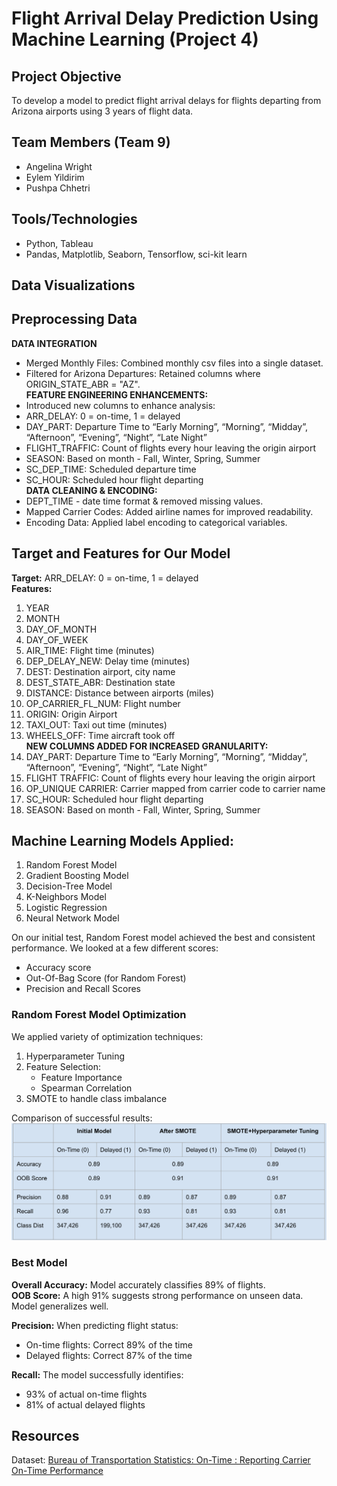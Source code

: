 # Flight Arrival Delay Prediction Using Machine Learning (Project 4)

## Project Objective
To develop a model to predict flight arrival delays for flights departing from Arizona airports using 3 years of flight data. 

## Team Members (Team 9)
- Angelina Wright
- Eylem Yildirim
- Pushpa Chhetri

## Tools/Technologies
- Python, Tableau
- Pandas, Matplotlib, Seaborn, Tensorflow, sci-kit learn

## Data Visualizations



## Preprocessing Data
**DATA INTEGRATION**
- Merged Monthly Files: Combined monthly csv files into a single dataset.
- Filtered for Arizona Departures: Retained columns where ORIGIN_STATE_ABR = "AZ". <br>
**FEATURE ENGINEERING ENHANCEMENTS:**
- Introduced new columns to enhance analysis: 
 - ARR_DELAY: 0 = on-time, 1 = delayed
 - DAY_PART: Departure Time to “Early Morning”, “Morning”, “Midday”, “Afternoon”, “Evening”, “Night”, “Late Night”
 - FLIGHT_TRAFFIC: Count of flights every hour leaving the origin airport
 - SEASON: Based on month - Fall, Winter, Spring, Summer
 - SC_DEP_TIME: Scheduled departure time
 - SC_HOUR: Scheduled hour flight departing <br>
**DATA CLEANING & ENCODING:**
- DEPT_TIME - date time format & removed missing values.
- Mapped Carrier Codes: Added airline names for improved readability.
- Encoding Data: Applied label encoding to categorical variables.


## Target and Features for Our Model
**Target:** ARR_DELAY: 0 = on-time, 1 = delayed <br>
**Features:** <br>
1. YEAR
2. MONTH
3. DAY_OF_MONTH
4. DAY_OF_WEEK
5. AIR_TIME: Flight time (minutes)
6. DEP_DELAY_NEW: Delay time (minutes)
7. DEST: Destination airport, city name
8. DEST_STATE_ABR: Destination state 
9. DISTANCE: Distance between airports (miles)
10. OP_CARRIER_FL_NUM: Flight number
11. ORIGIN: Origin Airport
12. TAXI_OUT: Taxi out time (minutes)
13. WHEELS_OFF: Time aircraft took off <br>
**NEW COLUMNS ADDED FOR INCREASED GRANULARITY:** 
15. DAY_PART: Departure Time to “Early Morning”, “Morning”, “Midday”, “Afternoon”, “Evening”, “Night”, “Late Night”
16. FLIGHT TRAFFIC: Count of flights every hour leaving the origin airport
17. OP_UNIQUE CARRIER: Carrier mapped from carrier code to carrier name
18. SC_HOUR: Scheduled hour flight departing
19. SEASON: Based on month - Fall, Winter, Spring, Summer

## Machine Learning Models Applied:
1. Random Forest Model
2. Gradient Boosting Model
3. Decision-Tree Model
4. K-Neighbors Model
5. Logistic Regression
6. Neural Network Model

 On our initial test, Random Forest model achieved the best and consistent performance. We looked at a few different scores:
 - Accuracy score
 - Out-Of-Bag Score (for Random Forest)
 - Precision and Recall Scores

   
### Random Forest Model Optimization
We applied variety of optimization techniques:
1. Hyperparameter Tuning
2. Feature Selection:
    - Feature Importance
    - Spearman Correlation
4. SMOTE to handle class imbalance

Comparison of successful results:
![image](https://github.com/wrighang/predicting_flight_arrival_delay_ml/blob/main/Resources/rf_results.png)

### Best Model
**Overall Accuracy:** Model accurately classifies 89% of flights. <br>
**OOB Score:** A high 91% suggests strong performance on unseen data. Model generalizes well.

**Precision:** When predicting flight status:
- On-time flights: Correct 89% of the time
- Delayed flights: Correct 87% of the time

**Recall:** The model successfully identifies:
- 93% of actual on-time flights
- 81% of actual delayed flights



## Resources
Dataset: [Bureau of Transportation Statistics: On-Time : Reporting Carrier On-Time Performance](https://www.transtats.bts.gov/DL_SelectFields.aspx?gnoyr_VQ=FGJ&QO_fu146_anzr=b0-gvzr)
